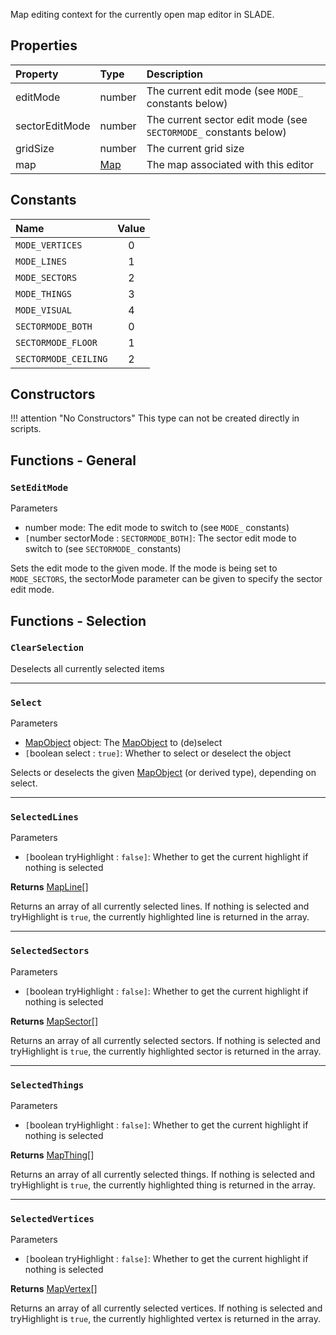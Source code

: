 
Map editing context for the currently open map editor in SLADE.

## Properties

| Property | Type | Description |
|:---------|:-----|:------------|
<prop class="ro">editMode</prop>        | <type>number</type> | The current edit mode (see `MODE_` constants below)
<prop class="ro">sectorEditMode</prop>  | <type>number</type> | The current sector edit mode (see `SECTORMODE_` constants below)
<prop class="ro">gridSize</prop>        | <type>number</type> | The current grid size
<prop class="ro">map</prop>             | <type>[Map](Map.md)</type> | The map associated with this editor

## Constants

| Name | Value |
|:-----|:-----:|
`MODE_VERTICES` | 0
`MODE_LINES` | 1
`MODE_SECTORS` | 2
`MODE_THINGS` | 3
`MODE_VISUAL` | 4
`SECTORMODE_BOTH` | 0
`SECTORMODE_FLOOR` | 1
`SECTORMODE_CEILING` | 2

## Constructors

!!! attention "No Constructors"
    This type can not be created directly in scripts.

## Functions - General

### `SetEditMode`

<listhead>Parameters</listhead>

* <type>number</type> <arg>mode</arg>: The edit mode to switch to (see `MODE_` constants)
* `[`<type>number</type> <arg>sectorMode</arg> : `SECTORMODE_BOTH]`: The sector edit mode to switch to (see `SECTORMODE_` constants)

Sets the edit mode to the given <arg>mode</arg>. If the mode is being set to `MODE_SECTORS`, the <arg>sectorMode</arg> parameter can be given to specify the sector edit mode.

## Functions - Selection

### `ClearSelection`

Deselects all currently selected items

---
### `Select`

<listhead>Parameters</listhead>

* <type>[MapObject](MapObject.md)</type> <arg>object</arg>: The <type>[MapObject](MapObject.md)</type> to (de)select
* `[`<type>boolean</type> <arg>select</arg> : `true]`: Whether to select or deselect the object

Selects or deselects the given <type>[MapObject](MapObject.md)</type> (or derived type), depending on <arg>select</arg>.

---
### `SelectedLines`

<listhead>Parameters</listhead>

* `[`<type>boolean</type> <arg>tryHighlight</arg> : `false]`: Whether to get the current highlight if nothing is selected

**Returns** <type>[MapLine](MapLine.md)\[\]</type>

Returns an array of all currently selected lines. If nothing is selected and <arg>tryHighlight</arg> is `true`, the currently highlighted line is returned in the array.

---
### `SelectedSectors`

<listhead>Parameters</listhead>

* `[`<type>boolean</type> <arg>tryHighlight</arg> : `false]`: Whether to get the current highlight if nothing is selected

**Returns** <type>[MapSector](MapSector.md)\[\]</type>

Returns an array of all currently selected sectors. If nothing is selected and <arg>tryHighlight</arg> is `true`, the currently highlighted sector is returned in the array.

---
### `SelectedThings`

<listhead>Parameters</listhead>

* `[`<type>boolean</type> <arg>tryHighlight</arg> : `false]`: Whether to get the current highlight if nothing is selected

**Returns** <type>[MapThing](MapThing.md)\[\]</type>

Returns an array of all currently selected things. If nothing is selected and <arg>tryHighlight</arg> is `true`, the currently highlighted thing is returned in the array.

---
### `SelectedVertices`

<listhead>Parameters</listhead>

* `[`<type>boolean</type> <arg>tryHighlight</arg> : `false]`: Whether to get the current highlight if nothing is selected

**Returns** <type>[MapVertex](MapVertex.md)\[\]</type>

Returns an array of all currently selected vertices. If nothing is selected and <arg>tryHighlight</arg> is `true`, the currently highlighted vertex is returned in the array.
